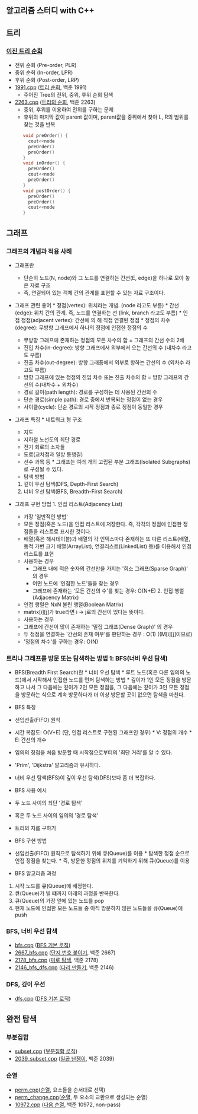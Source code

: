 알고리즘 스터디 with C++
--------------
## 트리
  ### [이진 트리 순회]
   * 전위 순회 (Pre-order, PLR)
   * 중위 순회 (In-order, LPR)
   * 후위 순회 (Post-order, LRP)
   * [1991.cpp] ([트리 순회], 백준 1991)
     * 주어진 Tree의 전위, 중위, 후위 순회 탐색
   * [2263.cpp] ([트리의 순회], 백준 2263)
     * 중위, 후위를 이용하여 전위를 구하는 문제
     * 후위의 마지막 값이 parent 값이며, parent값을 중위에서 찾아 L, R의 범위를 찾는 것을 반복
     ```cpp
        void preOrder() {
          cout<<node
          preOrder()
          preOrder()
        }
        void inOrder() {
          preOrder()
          cout<<node
          preOrder()
        }
        void postOrder() {
          preOrder()
          preOrder()
          cout<<node
        }
     ```
## 그래프
  ### 그래프의 개념과 적용 사례
   * 그래프란
     * 단순히 노드(N, node)와 그 노드를 연결하는 간선(E, edge)을 하나로 모아 놓은 자료 구조
     * 즉, 연결되어 있는 객체 간의 관계를 표현할 수 있는 자료 구조이다.
        
   * 그래프 관련 용어
    * 정점(vertex): 위치라는 개념. (node 라고도 부름)
    * 간선(edge): 위치 간의 관계. 즉, 노드를 연결하는 선 (link, branch 라고도 부름)
    * 인접 정점(adjacent vertex): 간선에 의 해 직접 연결된 정점
    * 정점의 차수(degree): 무방향 그래프에서 하나의 정점에 인접한 정점의 수
     * 무방향 그래프에 존재하는 정점의 모든 차수의 합 = 그래프의 간선 수의 2배
     * 진입 차수(in-degree): 방향 그래프에서 외부에서 오는 간선의 수 (내차수 라고도 부름)
     * 진출 차수(out-degree): 방향 그래픙에서 외부로 향하는 간선의 수 (외차수 라고도 부름)
      * 방향 그래프에 있는 정점의 진입 차수 또는 진출 차수의 합 = 방향 그래프의 간선의 수(내차수 + 외차수)
     * 경로 길이(path length): 경로를 구성하는 데 사용된 간선의 수
     * 단순 경로(simple path): 경로 중에서 반복되는 정점이 없는 경우
     * 사이클(cycle): 단순 경로의 시작 정점과 종료 정점이 동일한 경우

   * 그래프 특징
    * 네트워크 형 구조
     * 지도
     * 지하철 노선도의 최단 경로 
     * 전기 회로의 소자들
     * 도로(교차점과 일방 통행길) 
     * 선수 과목 등
    * 그래프는 여러 개의 고립된 부분 그래프(Isolated Subgraphs)로 구성될 수 있다.
     * 탐색 방법
      1. 깊이 우선 탐색(DFS, Depth-First Search)
      2. 너비 우선 탐색(BFS, Breadth-First Search)
      
   * 그래프 구현 방법
    1. 인접 리스트(Adjacency List)
     * 가장 '일반적인 방법'
     * 모든 정점(혹은 노드)을 인접 리스트에 저장한다. 즉, 각각의 정점에 인접한 정점들을 리스트로 표시한 것이다.
     * 배열(혹은 해시테이블)과 배열의 각 인덱스마다 존재하는 또 다른 리스트(배열, 동적 가변 크기 배열(ArrayList), 연결리스트(LinkedList) 등)를 이용해서 인접 리스트를 표현
     * 사용하는 경우
       * 그래프 내에 적은 숫자의 간선만을 가지는 '희소 그래프(Sparse Graph)' 의 경우
       * 어떤 노드에 '인접한 노드'들을 찾는 경우
       * 그래프에 존재하는 '모든 간선의 수'를 찾는 경우: O(N+E)
    2. 인접 행렬(Adjacency Matrix)
     * 인접 행렬은 NxN 불린 행렬(Boolean Matrix)
      * matrix[i][j]가 true라면 i -> j로의 간선이 있다는 뜻이다.
      * 사용하는 경우
       * 그래프에 간선이 많이 존재하는 '밀집 그래프(Dense Graph)' 의 경우
       * 두 정점을 연결하는 '간선의 존재 여부'를 판단하는 경우 : O(1) ((M[i][j]이므로)
        * '정점의 차수'를 구하는 경우: O(N)

  ### 트리나 그래프를 방문 또는 탐색하는 방법 1: BFS(너비 우선 탐색)
   * BFS(Breadth First Search)란
    * 너비 우선 탐색
    * 루트 노드(혹은 다른 임의의 노드)에서 시작해서 인접한 노드를 먼저 탐색하는 방법
    * 깊이가 1인 모든 정점을 방문하고 나서 그 다음에는 깊이가 2인 모든 정점을, 그 다음에는 깊이가 3인 모든 정점을 방문하는 식으로 계속 방문하다가 더 이상 방문할 곳이 없으면 탐색을 마친다.

  * BFS 특징
   * 선입선출(FIFO) 원칙
   * 시간 복잡도: O(V+E) (단, 인접 리스트로 구현된 그래프인 경우)
    * V: 정점의 개수
    * E: 간선의 개수
   * 임의의 정점을 처음 방문할 때 시작점으로부터의 '최단 거리'를 알 수 있다.
   * 'Prim', 'Dijkstra' 알고리즘과 유사하다.
   * 너비 우선 탐색(BFS)이 깊이 우선 탐색(DFS)보다 좀 더 복잡하다.

  * BFS 사용 예시
   * 두 노드 사이의 최단 '경로 탐색'
   * 혹은 두 노드 사이의 임의의 '경로 탐색'
   * 트리의 지름 구하기

  * BFS 구현 방법
   * 선입선출(FIFO) 원칙으로 탐색하기 위해 큐(Queue)를 이용
    * 탐색한 정점 순으로 인접 정점을 찾는다.
    * 즉, 방문한 정점의 위치를 기억하기 위해 큐(Queue)를 이용

  * BFS 알고리즘 과정
   1. 시작 노드를 큐(Queue)에 배정한다.
   2. 큐(Queue)가 빌 떄까지 아래의 과정을 반복한다.
   3. 큐(Queue)의 가장 앞에 있는 노드를 pop
   4. 현재 노드에 인접한 모든 노드들 중 아직 방문하지 않은 노드들을 큐(Queue)에 push
        

  ### BFS, 너비 우선 탐색
   * [bfs.cpp] ([BFS 기본 로직])
   * [2667_bfs.cpp] ([단지 번호 붙이기], 백준 2667)
   * [2178_bfs.cpp] ([미로 탐색], 백준 2178)
   * [2146_bfs_dfs.cpp] ([다리 만들기], 백준 2146)
  ### DFS, 깊이 우선 
   * [dfs.cpp] ([DFS 기본 로직])
## 완전 탐색
  ### 부분집합
   * [subset.cpp] ([부분집합 로직])
   * [2039_subset.cpp] ([일곱 난쟁이], 백준 2039)
  ### 순열
   * [perm.cpp]([순열], 요소들을 순서대로 선택)
   * [perm_change.cpp]([순열], 두 요소의 교환으로 생성되는 순열)
   * [10972.cpp] ([다음 순열], 백준 10972, non-pass)

[bfs.cpp]: https://github.com/programrubber/algo_dic/blob/master/algo/bfs.cpp
[dfs.cpp]: https://github.com/programrubber/algo_dic/blob/master/algo/dfs.cpp
[subset.cpp]: https://github.com/programrubber/algo_dic/blob/master/algo/subset.cpp
[perm.cpp]: https://github.com/programrubber/algo_dic/blob/master/algo/perm.cpp
[perm_change.cpp]: https://github.com/programrubber/algo_dic/blob/master/algo/perm_change.cpp

[2667_bfs.cpp]: https://github.com/programrubber/algo_dic/blob/master/src/2667_bfs.cpp
[2178_bfs.cpp]: https://github.com/programrubber/algo_dic/blob/master/src/2178_bfs.cpp
[2146_bfs_dfs.cpp]: https://github.com/programrubber/algo_dic/blob/master/src/2146_bfs_dfs.cpp
[2039_subset.cpp]: https://github.com/programrubber/algo_dic/blob/master/src/2039_subset.cpp
[10972.cpp]: https://github.com/programrubber/algo_dic/blob/master/src/10972.cpp
[2263.cpp]: https://github.com/programrubber/algo_dic/blob/master/src/2263.cpp
[1991.cpp]: https://github.com/programrubber/algo_dic/blob/master/src/1991.cpp

[BFS 기본 로직]: http://www.algocoding.net/graph/traversal/BFS.html
[단지 번호 붙이기]: https://www.acmicpc.net/problem/2667
[미로 탐색]: https://www.acmicpc.net/problem/2178
[DFS 기본 로직]: http://www.algocoding.net/graph/traversal/DFS.html
[다리 만들기]: https://www.acmicpc.net/problem/2146
[부분집합 로직]: http://www.algocoding.net/design/search/subset.html
[일곱 난쟁이]: https://www.acmicpc.net/problem/2309
[트리의 순회]: https://www.acmicpc.net/problem/2263
[순열]: http://www.algocoding.net/design/search/permutation.html
[다음 순열]: https://www.acmicpc.net/problem/10972
[이진 트리 순회]: http://www.algocoding.net/tree/tree_traversal.html
[트리 순회]: https://www.acmicpc.net/problem/1991
